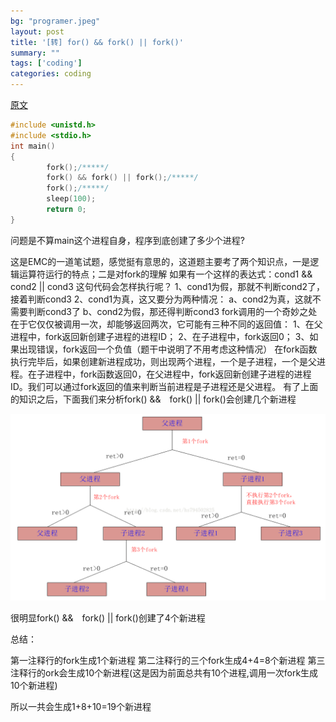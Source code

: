 ```yaml
---
bg: "programer.jpeg"
layout: post
title: '[转] for() && fork() || fork()'
summary: ""
tags: ['coding']
categories: coding
---
```


[原文](http://blog.csdn.net/lzm18064126848/article/details/62222497)

```c
#include <unistd.h>  
#include <stdio.h>  
int main()  
{  
        fork();/*****/  
        fork() && fork() || fork();/*****/  
        fork();/*****/  
        sleep(100);  
        return 0;  
}  
```

问题是不算main这个进程自身，程序到底创建了多少个进程?

这是EMC的一道笔试题，感觉挺有意思的，这道题主要考了两个知识点，一是逻辑运算符运行的特点；二是对fork的理解
如果有一个这样的表达式：cond1 && cond2 || cond3 这句代码会怎样执行呢？
1、cond1为假，那就不判断cond2了，接着判断cond3
2、cond1为真，这又要分为两种情况：
  a、cond2为真，这就不需要判断cond3了
  b、cond2为假，那还得判断cond3
fork调用的一个奇妙之处在于它仅仅被调用一次，却能够返回两次，它可能有三种不同的返回值：
1、在父进程中，fork返回新创建子进程的进程ID；
2、在子进程中，fork返回0；
3、如果出现错误，fork返回一个负值（题干中说明了不用考虑这种情况）
在fork函数执行完毕后，如果创建新进程成功，则出现两个进程，一个是子进程，一个是父进程。在子进程中，fork函数返回0，在父进程中，fork返回新创建子进程的进程ID。我们可以通过fork返回的值来判断当前进程是子进程还是父进程。
有了上面的知识之后，下面我们来分析fork() &&　fork() || fork()会创建几个新进程

![fork](/assets/images/posts/20171024/fork.jpg)



很明显fork() &&　fork() || fork()创建了4个新进程

总结：

第一注释行的fork生成1个新进程
第二注释行的三个fork生成4+4=8个新进程
第三注释行的ork会生成10个新进程(这是因为前面总共有10个进程,调用一次fork生成10个新进程)

所以一共会生成1+8+10=19个新进程